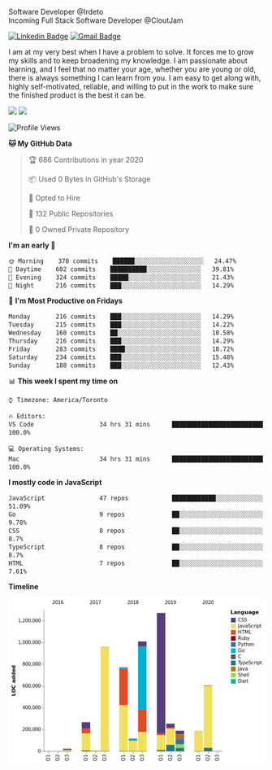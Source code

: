 Software Developer @Irdeto
<br />
Incoming Full Stack Software Developer @CloutJam

[![Linkedin Badge](https://img.shields.io/badge/-Jesse%20Okeya-6633cc?style=flat-square&logo=Linkedin&logoColor=white&link=https://www.linkedin.com/in/jesse-okeya-45a38510a/)](https://www.linkedin.com/in/jesse-okeya-45a38510a/) 
[![Gmail Badge](https://img.shields.io/badge/-jesseokeya@gmail.com-6633cc?style=flat-square&logo=Gmail&logoColor=white&link=mailto:jesseokeya@gmail.com)](mailto:jesseokeya@gmail.com)

I am at my very best when I have a problem to solve. It forces me to grow my skills and to keep broadening my knowledge. I am passionate about learning, and I feel that no matter your age, whether you are young or old, there is always something I can learn from you. I am easy to get along with, highly self-motivated, reliable, and willing to put in the work to make sure the finished product is the best it can be.

![](https://github-readme-stats.vercel.app/api?username=jesseokeya&show_icons=true&theme=radical) ![](https://github-readme-stats.vercel.app/api/top-langs/?username=jesseokeya&layout=compact&theme=radical)

<!--START_SECTION:waka-->
![Profile Views](http://img.shields.io/badge/Profile%20Views-234-blue)

**🐱 My GitHub Data** 

> 🏆 686 Contributions in year 2020
 > 
> 📦 Used 0 Bytes in GitHub's Storage 
 > 
> 💼 Opted to Hire
 > 
> 📜 132 Public Repositories 
 > 
> 🔑 0 Owned Private Repository 
 > 
**I'm an early 🐤** 

```text
🌞 Morning    370 commits    ██████░░░░░░░░░░░░░░░░░░░   24.47% 
🌆 Daytime    602 commits    ██████████░░░░░░░░░░░░░░░   39.81% 
🌃 Evening    324 commits    █████░░░░░░░░░░░░░░░░░░░░   21.43% 
🌙 Night      216 commits    ███░░░░░░░░░░░░░░░░░░░░░░   14.29%

```
📅 **I'm Most Productive on Fridays** 

```text
Monday       216 commits    ███░░░░░░░░░░░░░░░░░░░░░░   14.29% 
Tuesday      215 commits    ███░░░░░░░░░░░░░░░░░░░░░░   14.22% 
Wednesday    160 commits    ██░░░░░░░░░░░░░░░░░░░░░░░   10.58% 
Thursday     216 commits    ███░░░░░░░░░░░░░░░░░░░░░░   14.29% 
Friday       283 commits    ████░░░░░░░░░░░░░░░░░░░░░   18.72% 
Saturday     234 commits    ███░░░░░░░░░░░░░░░░░░░░░░   15.48% 
Sunday       188 commits    ███░░░░░░░░░░░░░░░░░░░░░░   12.43%

```


📊 **This week I spent my time on** 

```text
⌚︎ Timezone: America/Toronto

🔥 Editors: 
VS Code                  34 hrs 31 mins      █████████████████████████   100.0%

💻 Operating Systems: 
Mac                      34 hrs 31 mins      █████████████████████████   100.0%

```

**I mostly code in JavaScript** 

```text
JavaScript               47 repos            ████████████░░░░░░░░░░░░░   51.09% 
Go                       9 repos             ██░░░░░░░░░░░░░░░░░░░░░░░   9.78% 
CSS                      8 repos             ██░░░░░░░░░░░░░░░░░░░░░░░   8.7% 
TypeScript               8 repos             ██░░░░░░░░░░░░░░░░░░░░░░░   8.7% 
HTML                     7 repos             ██░░░░░░░░░░░░░░░░░░░░░░░   7.61%

```


**Timeline**

![Chart not found](https://github.com/jesseokeya/jesseokeya/blob/master/charts/bar_graph.png) 


<!--END_SECTION:waka-->
